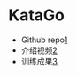# KataGo


- Github repo[1]
- 介绍视频[2]
- 训练成果[3]

[1]: https://github.com/lightvector/KataGo
[2]: https://www.bilibili.com/video/BV1464y127i7?p=8&vd_source=bca0a3605754a98491958094024e5fe3
[3]: https://www.bilibili.com/video/BV18v411v794/?spm_id_from=333.999.0.0&vd_source=bca0a3605754a98491958094024e5fe3
